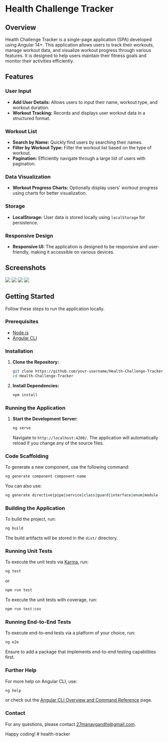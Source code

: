 # Health Challenge Tracker

## Overview

Health Challenge Tracker is a single-page application (SPA) developed using Angular 14+. This application allows users to track their workouts, manage workout data, and visualize workout progress through various features. It is designed to help users maintain their fitness goals and monitor their activities efficiently.

## Features

### User Input
- **Add User Details:** Allows users to input their name, workout type, and workout duration.
- **Workout Tracking:** Records and displays user workout data in a structured format.

### Workout List
- **Search by Name:** Quickly find users by searching their names.
- **Filter by Workout Type:** Filter the workout list based on the type of workout.
- **Pagination:** Efficiently navigate through a large list of users with pagination.

### Data Visualization
- **Workout Progress Charts:** Optionally display users' workout progress using charts for better visualization.

### Storage
- **LocalStorage:** User data is stored locally using `localStorage` for persistence.

### Responsive Design
- **Responsive UI:** The application is designed to be responsive and user-friendly, making it accessible on various devices.

## Screenshots

![](https://github.com/user-attachments/assets/29869083-7ea9-4844-88b0-73f10f2dd8de)
![](https://github.com/user-attachments/assets/dddeac26-2263-4d43-b9c4-041ab0aa12aa)
![](https://github.com/user-attachments/assets/a77a28a5-8679-487d-89fe-2ae4ecd7707f)
![](https://github.com/user-attachments/assets/078f2294-bdf0-404a-ab82-c31338020f1a)


## Getting Started

Follow these steps to run the application locally.

### Prerequisites

- [Node.js](https://nodejs.org/en/)
- [Angular CLI](https://angular.io/cli)

### Installation

1. **Clone the Repository:**
    ```sh
    git clone https://github.com/your-username/Health-Challenge-Tracker.git
    cd Health-Challenge-Tracker
    ```

2. **Install Dependencies:**
    ```sh
    npm install
    ```

### Running the Application

1. **Start the Development Server:**
    ```sh
    ng serve
    ```
    Navigate to `http://localhost:4200/`. The application will automatically reload if you change any of the source files.

### Code Scaffolding

To generate a new component, use the following command:
```sh
ng generate component component-name
```
You can also use:
```sh
ng generate directive|pipe|service|class|guard|interface|enum|module
```

### Building the Application

To build the project, run:
```sh
ng build
```
The build artifacts will be stored in the `dist/` directory.

### Running Unit Tests

To execute the unit tests via [Karma](https://karma-runner.github.io), run:
```sh
ng test
```
or
```sh
npm run test
```
To execute the unit tests with coverage, run:
```sh
npm run test:cov
```

### Running End-to-End Tests

To execute end-to-end tests via a platform of your choice, run:
```sh
ng e2e
```
Ensure to add a package that implements end-to-end testing capabilities first.

### Further Help

For more help on Angular CLI, use:
```sh
ng help
```
or check out the [Angular CLI Overview and Command Reference](https://angular.io/cli) page.


### Contact

For any questions, please contact [27manavgandhi@gmail.com](mailto:27manavgandhi@gmail.com).

Happy coding!
#   h e a l t h - t r a c k e r  
 